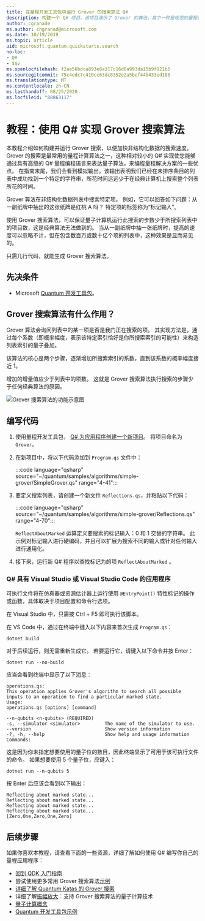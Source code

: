 ```yaml
---
title: 在量程开发工具包中运行 Grover 的搜索算法 Q#
description: 构建一个 Q# 项目，该项目演示了 Grover 的算法，其中一种是规范的量程算法。
author: cgranade
ms.author: chgranad@microsoft.com
ms.date: 10/19/2019
ms.topic: article
uid: microsoft.quantum.quickstarts.search
no-loc:
- Q#
- $$v
ms.openlocfilehash: f2ae56bdca893e8a317c16d0a993da15b9f021b5
ms.sourcegitcommit: 75c4edc7c410cc63dc8352e2a5bef44b433ed188
ms.translationtype: MT
ms.contentlocale: zh-CN
ms.lasthandoff: 08/25/2020
ms.locfileid: "88863117"
---
```

# <a name="tutorial-implement-grovers-search-algorithm-in-q"></a>教程：使用 Q\# 实现 Grover 搜索算法

本教程介绍如何构建并运行 Grover 搜索，以便加快非结构化数据的搜索速度。  Grover 的搜索是最常用的量程计算算法之一，这种相对较小的 Q# 实现使您能够通过具有高级的 Q# 量程编程语言来表达量子算法，来编程量程解决方案的一些优点。  在指南末尾，我们会看到模拟输出。该输出表明我们已经在未排序条目的列表中成功找到一个特定的字符串，所花时间远远少于在经典计算机上搜索整个列表所花的时间。

Grover 算法在非结构化数据列表中搜索特定项。 例如，它可以回答如下问题：从一副纸牌中抽出的这张纸牌是红桃 A 吗？ 特定项的标签称为“标记输入”。

使用 Grover 搜索算法，可以保证量子计算机运行此搜索的步数少于所搜索列表中的项目数，这是经典算法无法做到的。 当从一副纸牌中抽一张纸牌时，提高的速度可以忽略不计，但在包含数百万或数十亿个项的列表中，这种效果是显而易见的。

只需几行代码，就能生成 Grover 搜索算法。

## <a name="prerequisites"></a>先决条件

- Microsoft [Quantum 开发工具包][install]。

## <a name="what-does-grovers-search-algorithm-do"></a>Grover 搜索算法有什么作用？

Grover 算法会询问列表中的某一项是否是我门正在搜索的项。 其实现方法是，通过每个系数（即概率幅度，表示该特定索引恰好是你所搜索索引的可能性）来构造列表索引的量子叠加。

该算法的核心是两个步骤，逐渐增加所搜索索引的系数，直到该系数的概率幅度接近 1。

增加的增量值应少于列表中的项数。 这就是 Grover 搜索算法执行搜索的步骤少于任何经典算法的原因。

![Grover 搜索算法的功能示意图](~/media/grover.png)

## <a name="write-the-code"></a>编写代码

1. 使用量程开发工具包， [ Q# 为应用程序创建一个新项目](xref:microsoft.quantum.install.standalone)。 将项目命名为 `Grover`。

1. 在新项目中，将以下代码添加到 `Program.qs` 文件中：

    :::code language="qsharp" source="~/quantum/samples/algorithms/simple-grover/SimpleGrover.qs" range="4-41":::

1. 要定义搜索列表，请创建一个新文件 `Reflections.qs`，并粘贴以下代码：

    :::code language="qsharp" source="~/quantum/samples/algorithms/simple-grover/Reflections.qs" range="4-70":::

    `ReflectAboutMarked` 运算定义要搜索的标记输入：0 和 1 交替的字符串。 此示例对标记输入进行硬编码，并且可以扩展为搜索不同的输入或针对任何输入进行通用化。

1. 接下来，运行新 Q# 程序以查找标记为的项 `ReflectAboutMarked` 。

### <a name="no-locq-applications-with-visual-studio-or-visual-studio-code"></a>Q# 具有 Visual Studio 或 Visual Studio Code 的应用程序

可执行文件将在仿真器或资源估计器上运行使用 `@EntryPoint()` 特性标记的操作或函数，具体取决于项目配置和命令行选项。

在 Visual Studio 中，只需按 Ctrl + F5 即可执行该脚本。

在 VS Code 中，通过在终端中键入以下内容来首次生成 `Program.qs`：

```Command line
dotnet build
```

对于后续运行，则无需重新生成它。 若要运行它，请键入以下命令并按 Enter：

```Command line
dotnet run --no-build
```

应当会看到终端中显示了以下消息：

```
operations.qs:
This operation applies Grover's algorithm to search all possible inputs to an operation to find a particular marked state.
Usage:
operations.qs [options] [command]

--n-qubits <n-qubits> (REQUIRED)
-s, --simulator <simulator>         The name of the simulator to use.
--version                           Show version information
-?, -h, --help                      Show help and usage information
Commands:
```

这是因为你未指定想要使用的量子位的数目，因此终端显示了可用于该可执行文件的命令。 如果想要使用 5 个量子位，应键入：

```Command line
dotnet run --n-qubits 5
```

按 Enter 后应该会看到以下输出：

```
Reflecting about marked state...
Reflecting about marked state...
Reflecting about marked state...
Reflecting about marked state...
[Zero,One,Zero,One,Zero]
```

## <a name="next-steps"></a>后续步骤

如果你喜欢本教程，请查看下面的一些资源，详细了解如何使用 Q# 编写你自己的量程应用程序：

- [回到 QDK 入门指南](xref:microsoft.quantum.welcome)
- 尝试使用更多常用 Grover 搜索算法[示例](https://github.com/microsoft/Quantum/tree/master/samples/algorithms/database-search)
- [详细了解 Quantum Katas 的 Grover 搜索](xref:microsoft.quantum.overview.katas)
- 详细了解[振幅放大][amplitude-amplification]：支持 Grover 搜索算法的量子计算技术
- [量子计算概念](xref:microsoft.quantum.concepts.intro)
- [Quantum 开发工具包示例](https://docs.microsoft.com/samples/browse/?products=qdk)

<!-- LINKS -->

[install]: xref:microsoft.quantum.install
[amplitude-amplification]: xref:microsoft.quantum.libraries.standard.algorithms#amplitude-amplification
